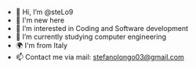 - 👋 Hi, I’m @steLo9
- 🥳 I'm new here
- 👀 I’m interested in Coding and Software development
- 🌱 I’m currently studying computer engineering
- 🌍 I'm from Italy
- 📫 Contact me via mail: stefanolongo03@gmail.com

<!---
steLo9/steLo9 is a ✨ special ✨ repository because its `README.md` (this file) appears on your GitHub profile.
You can click the Preview link to take a look at your changes.
--->

